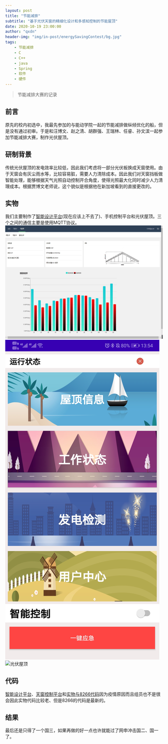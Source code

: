 ```yaml
---
layout: post
title: "节能减排"
subtitle: "基于光伏天窗的精细化设计和多感知控制的节能屋顶"
date: 2020-10-19 23:00:00
author: "qxdn"
header-img: "img/in-post/energySavingContest/bg.jpg"
tags: 
    - 节能减排
    - C
    - C++
    - java
    - Spring
    - 软件
    - 硬件
---
```


> 节能减排大赛的记录

## 前言
原先的校内初选中，我最先参加的与能动学院一起的节能减排做纵倾优化的船，但是没有通过初审。于是和汪博文、赵之清、胡群强、王瑞林、任睿、孙文滨一起参加节能减排大赛，制作光伏屋顶。

## 研制背景
传统光伏屋顶的发电效率比较低，因此我们考虑将一部分光伏板换成天窗使用。由于天窗会有灰尘雨水等，比较容易脏，需要人力清除成本。因此我们对天窗挡板做智能处理，能够根据天气光照自动控制开合角度，使得光照最大化同时减少人力清理成本。根据贾博文老师说，这个貌似是根据他在新加坡看到的直接更改的。

## 实物
我们主要制作了[智能设计平台](http://101.133.235.188/)(现在应该上不去了)、手机控制平台和光伏屋顶。三个之间的通信主要是使用MQTT协议。
![智能设计网页](/img/in-post/energySavingContest/design.png)
![智能控制平台](/img/in-post/energySavingContest/controller.png)
![光伏屋顶](/img/in-post/energySavingContest/roof.gif)

## 代码
[智能设计平台](https://github.com/qxdn/sunbest)、[天窗控制平台](https://github.com/qxdn/WindowController)和[实物与8266代码](https://github.com/qxdn/EnergySaveRoof)因为疫情原因而且组员也不是很会因此实物代码比较老、但是8266的代码是最新的。

## 结果
最后还是只得了一个国三，如果再做的好一点也许就能过了网申冲击国二、国一了。

